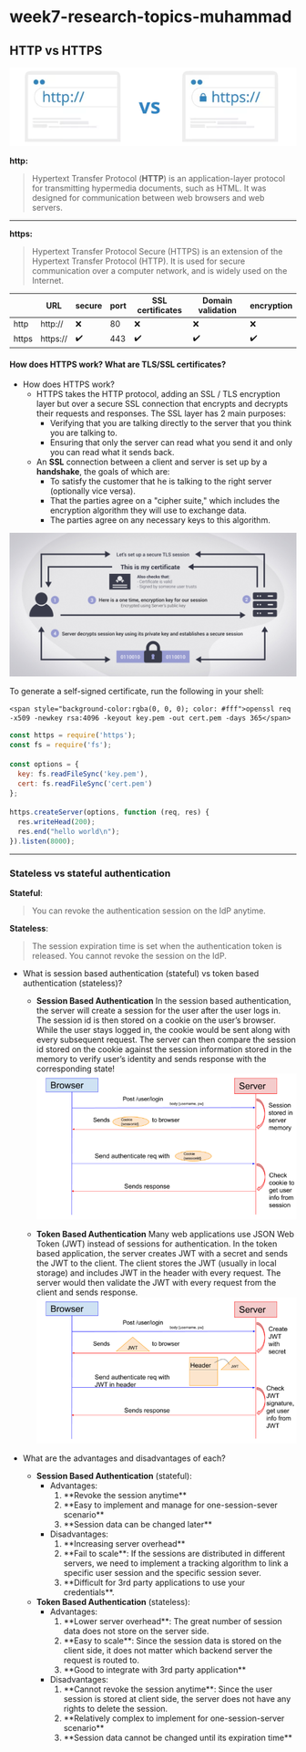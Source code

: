 # week7-research-topics-muhammad

## HTTP vs HTTPS
 

![HTTP vs HTTPS](/images/http-vs-https.webp  "HTTP vs HTTPS")
 

**http:**
> Hypertext Transfer Protocol (**HTTP**) is an application-layer protocol for transmitting hypermedia documents, such as HTML. It was designed for communication between web browsers and web servers.
---
**https:**
> Hypertext Transfer Protocol Secure (HTTPS) is an extension of the Hypertext Transfer Protocol (HTTP). It is used for secure communication over a computer network, and is widely used on the Internet.

|       | URL      | secure             | port | SSL certificates   | Domain validation  | encryption         |
|-------|----------|--------------------|------|--------------------|--------------------|--------------------|
| http  | http://  | :x:                | 80   | :x:                | :x:                | :x:                |
| https | https:// | :heavy_check_mark: | 443  | :heavy_check_mark: | :heavy_check_mark: | :heavy_check_mark: |

#### How does HTTPS work? What are TLS/SSL certificates?

+ How does HTTPS work?
	 - HTTPS takes the HTTP protocol, adding an SSL / TLS encryption layer but over a secure SSL connection that encrypts and decrypts their requests and responses.
	 The SSL layer has 2 main purposes:
		 * Verifying that you are talking directly to the server that you think you are talking to.
		 *   Ensuring that only the server can read what you send it and only you can read what it sends back.
	- An **SSL** connection between a client and server is set up by a **handshake**, the goals of which are:
	    * To satisfy the customer that he is talking to the right server (optionally vice versa).
		* That the parties agree on a "cipher suite," which includes the encryption algorithm they will use to exchange data.
		* The parties agree on any necessary keys to this algorithm.

![How TLS work](/images/What-is-TLS-infographic.png  "How TLS work")


To generate a self-signed certificate, run the following in your shell:
```
<span style="background-color:rgba(0, 0, 0); color: #fff">openssl req -x509 -newkey rsa:4096 -keyout key.pem -out cert.pem -days 365</span>
```

```javascript
const https = require('https');
const fs = require('fs');

const options = {
  key: fs.readFileSync('key.pem'),
  cert: fs.readFileSync('cert.pem')
};

https.createServer(options, function (req, res) {
  res.writeHead(200);
  res.end("hello world\n");
}).listen(8000);
```


----

### Stateless vs stateful authentication

**Stateful**: 
> You can revoke the authentication session on the IdP anytime.

**Stateless**: 
> The session expiration time is set when the authentication token is released. You cannot revoke the session on the IdP.

*    What is session based authentication (stateful) vs token based authentication (stateless)?
		+ **Session Based Authentication**
		In the session based authentication, the server will create a session for the user after the user logs in. The session id is then stored on a cookie on the user’s browser. While the user stays logged in, the cookie would be sent along with every subsequent request. The server can then compare the session id stored on the cookie against the session information stored in the memory to verify user’s identity and sends response with the corresponding state!
![Session Based Authentication flow](/images/Session-Based-Authentication-flow.png "Session Based Authentication flow")
		
		+ **Token Based Authentication**
		Many web applications use JSON Web Token (JWT) instead of sessions for authentication. In the token based application, the server creates JWT with a secret and sends the JWT to the client. The client stores the JWT (usually in local storage) and includes JWT in the header with every request. The server would then validate the JWT with every request from the client and sends response.
![Token Based Authentication flow](/images/Token-Based-Authentication-flow.png "Token Based Authentication flow")

*  What are the advantages and disadvantages of each?
	+ **Session Based Authentication** (stateful):
		- Advantages:
		  <ol>  
			<li> **Revoke the session anytime**</li>  
			<li>**Easy to implement and manage for one-session-sever scenario**</li>  
			<li>**Session data can be changed later**</li> 
			</ol>
		- Disadvantages:
			  <ol>  
			<li> **Increasing server overhead**</li>  
			<li>**Fail to scale**: If the sessions are distributed in different servers, we need to implement a tracking algorithm to link a specific user session and the specific session sever.</li>  
			<li>**Difficult for 3rd party applications to use your credentials**.</li> 
			</ol>
	+ **Token Based Authentication** (stateless):
		- Advantages:
		  <ol>  
			<li> **Lower server overhead**: The great number of session data does not store on the server side.</li>  
			<li>**Easy to scale**: Since the session data is stored on the client side, it does not matter which backend server the request is routed to.</li>  
			<li> **Good to integrate with 3rd party application**</li> 
			</ol>
		- Disadvantages:
			  <ol>  
			<li> **Cannot revoke the session anytime**: Since the user session is stored at client side, the server does not have any rights to delete the session.</li>  
			<li> **Relatively complex to implement for one-session-server scenario**</li>  
			<li>**Session data cannot be changed until its expiration time**</li> 
			</ol>
